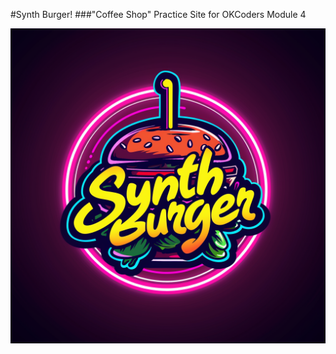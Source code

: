 #Synth Burger!
###"Coffee Shop" Practice Site for OKCoders Module 4

<img src = 'https://github.com/dancey-apple/imageLibrary/blob/main/synthlogo.png?raw=true'/>

